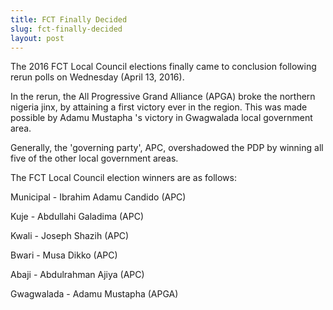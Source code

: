 ```yaml
---
title: FCT Finally Decided
slug: fct-finally-decided
layout: post
---
```


The 2016 FCT Local Council elections finally came to conclusion following rerun polls on Wednesday (April 13, 2016).

In the rerun, the All Progressive Grand Alliance (APGA) broke the northern nigeria jinx, by attaining a first victory ever in the region. This was made possible by Adamu Mustapha 's victory in Gwagwalada local government area.

Generally, the 'governing party', APC, overshadowed the PDP by winning all five of the other local government areas.

The FCT Local Council election winners are as follows:

Municipal - Ibrahim Adamu Candido (APC)

Kuje - Abdullahi Galadima (APC)

Kwali - Joseph Shazih (APC)

Bwari - Musa Dikko (APC)

Abaji - Abdulrahman Ajiya (APC)

Gwagwalada - Adamu Mustapha (APGA)
